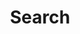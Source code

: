 ---
title: "Search" # in any language you want
layout: "search" # is necessary
# url: "/archive"
summary: "search"
placeholder: "search ..."
---